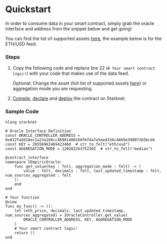 # Quickstart

In order to consume data in your smart contract, simply grab the oracle interface and address from the snippet below and get going!&#x20;

You can find the list of supported assets [here](using-empiric/supported-assets.md), the example below is for the ETH/USD feed.

### Steps

1.  Copy the following code and replace line 22 (`# Your smart contract logic!`) with your code that makes use of the data feed.

    Optional: Change the asset (full list of supported assets [here](using-empiric/supported-assets.md)) or aggregation mode you are requesting.
2. [Compile](https://starknet.io/docs/hello\_starknet/intro.html#compile-the-contract), [declare](https://starknet.io/docs/hello\_starknet/intro.html#declare-the-contract-on-the-starknet-testnet) and [deploy](https://starknet.io/docs/hello\_starknet/intro.html#deploy-the-contract-on-the-starknet-testnet) the contract on Starknet.

### Sample Code

```
%lang starknet

# Oracle Interface Definition
const ORACLE_CONTROLLER_ADDRESS = 0x012fadd18ec1a23a160cc46981400160fbf4a7a5eed156c4669e39807265bcd4
const KEY = 28556963469423460  # str_to_felt("eth/usd")
const AGGREGATION_MODE = 120282243752302  # str_to_felt("median")

@contract_interface
namespace IEmpiricOracle:
    func get_value(key : felt, aggregation_mode : felt) -> (
        value : felt, decimals : felt, last_updated_timestamp : felt, num_sources_aggregated : felt
    ):
    end
end

# Your function
@view
func my_func() -> ():
    let (eth_price, decimals, last_updated_timestamp, num_sources_aggregated) = IOracleController.get_value(
        ORACLE_CONTROLLER_ADDRESS, KEY, AGGREGATION_MODE
    )
    # Your smart contract logic!
    return ()
end
```
